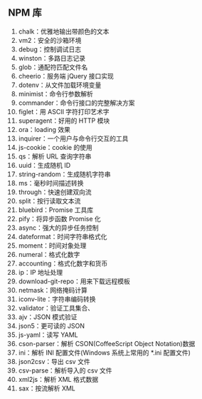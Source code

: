 ## NPM 库

1. chalk：优雅地输出带颜色的文本
2. vm2：安全的沙箱环境
3. debug：控制调试日志
4. winston：多路日志记录
5. glob：通配符匹配文件名
6. cheerio：服务端 jQuery 接口实现
7. dotenv：从文件加载环境变量
8. minimist：命令行参数解析
9. commander：命令行接口的完整解决方案
10. figlet：用 ASCII 字符打印艺术字
11. superagent：好用的 HTTP 模块
12. ora：loading 效果
13. inquirer：一个用户与命令行交互的工具
14. js-cookie：cookie 的使用
15. qs：解析 URL 查询字符串
16. uuid：生成随机 ID
17. string-random：生成随机字符串
18. ms：毫秒时间描述转换
19. through：快速创建双向流
20. split：按行读取文本流
21. bluebird：Promise 工具库
22. pify：将异步函数 Promise 化
23. async：强大的异步任务控制
24. dateformat：时间字符串格式化
25. moment：时间对象处理
26. numeral：格式化数字
27. accounting：格式化数字和货币
28. ip：IP 地址处理
29. download-git-repo：用来下载远程模板
30. netmask：网络掩码计算
31. iconv-lite：字符串编码转换
32. validator：验证工具集合、
33. ajv：JSON 模式验证
34. json5：更可读的 JSON
35. js-yaml：读写 YAML
36. cson-parser：解析 CSON(CoffeeScript Object Notation)数据
37. ini：解析 INI 配置文件(Windows 系统上常用的 \*.ini 配置文件)
38. json2csv：导出 csv 文件
39. csv-parse：解析导入的 csv 文件
40. xml2js：解析 XML 格式数据
41. sax：按流解析 XML
